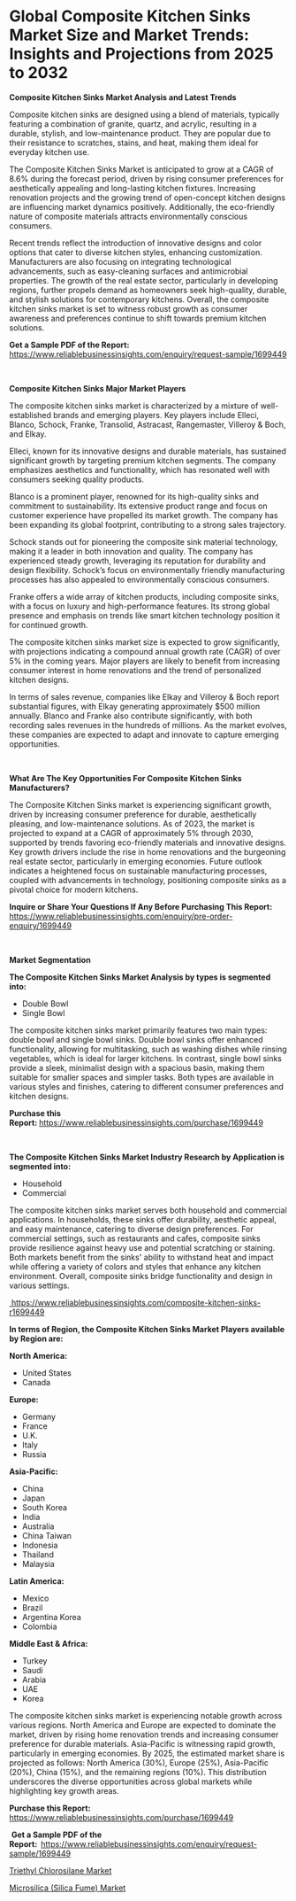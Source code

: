 <p><h1>Global Composite Kitchen Sinks Market Size and Market Trends: Insights and Projections from 2025 to 2032</h1></p><p><strong>Composite Kitchen Sinks Market Analysis and Latest Trends</strong></p>
<p><p>Composite kitchen sinks are designed using a blend of materials, typically featuring a combination of granite, quartz, and acrylic, resulting in a durable, stylish, and low-maintenance product. They are popular due to their resistance to scratches, stains, and heat, making them ideal for everyday kitchen use.</p><p>The Composite Kitchen Sinks Market is anticipated to grow at a CAGR of 8.6% during the forecast period, driven by rising consumer preferences for aesthetically appealing and long-lasting kitchen fixtures. Increasing renovation projects and the growing trend of open-concept kitchen designs are influencing market dynamics positively. Additionally, the eco-friendly nature of composite materials attracts environmentally conscious consumers.</p><p>Recent trends reflect the introduction of innovative designs and color options that cater to diverse kitchen styles, enhancing customization. Manufacturers are also focusing on integrating technological advancements, such as easy-cleaning surfaces and antimicrobial properties. The growth of the real estate sector, particularly in developing regions, further propels demand as homeowners seek high-quality, durable, and stylish solutions for contemporary kitchens. Overall, the composite kitchen sinks market is set to witness robust growth as consumer awareness and preferences continue to shift towards premium kitchen solutions.</p></p>
<p><strong>Get a Sample PDF of the Report:&nbsp;</strong> <a href="https://www.reliablebusinessinsights.com/enquiry/request-sample/1699449?utm_campaign=60&utm_medium=2&utm_source=Github&utm_content=ia&utm_term=09012025&utm_id=composite-kitchen-sinks">https://www.reliablebusinessinsights.com/enquiry/request-sample/1699449</a></p>
<p>&nbsp;</p>
<p><strong>Composite Kitchen Sinks Major Market Players</strong></p>
<p><p>The composite kitchen sinks market is characterized by a mixture of well-established brands and emerging players. Key players include Elleci, Blanco, Schock, Franke, Transolid, Astracast, Rangemaster, Villeroy & Boch, and Elkay.</p><p>Elleci, known for its innovative designs and durable materials, has sustained significant growth by targeting premium kitchen segments. The company emphasizes aesthetics and functionality, which has resonated well with consumers seeking quality products. </p><p>Blanco is a prominent player, renowned for its high-quality sinks and commitment to sustainability. Its extensive product range and focus on customer experience have propelled its market growth. The company has been expanding its global footprint, contributing to a strong sales trajectory.</p><p>Schock stands out for pioneering the composite sink material technology, making it a leader in both innovation and quality. The company has experienced steady growth, leveraging its reputation for durability and design flexibility. Schock’s focus on environmentally friendly manufacturing processes has also appealed to environmentally conscious consumers.</p><p>Franke offers a wide array of kitchen products, including composite sinks, with a focus on luxury and high-performance features. Its strong global presence and emphasis on trends like smart kitchen technology position it for continued growth.</p><p>The composite kitchen sinks market size is expected to grow significantly, with projections indicating a compound annual growth rate (CAGR) of over 5% in the coming years. Major players are likely to benefit from increasing consumer interest in home renovations and the trend of personalized kitchen designs.</p><p>In terms of sales revenue, companies like Elkay and Villeroy & Boch report substantial figures, with Elkay generating approximately $500 million annually. Blanco and Franke also contribute significantly, with both recording sales revenues in the hundreds of millions. As the market evolves, these companies are expected to adapt and innovate to capture emerging opportunities.</p></p>
<p>&nbsp;</p>
<p><strong>What Are The Key Opportunities For Composite Kitchen Sinks Manufacturers?</strong></p>
<p><p>The Composite Kitchen Sinks market is experiencing significant growth, driven by increasing consumer preference for durable, aesthetically pleasing, and low-maintenance solutions. As of 2023, the market is projected to expand at a CAGR of approximately 5% through 2030, supported by trends favoring eco-friendly materials and innovative designs. Key growth drivers include the rise in home renovations and the burgeoning real estate sector, particularly in emerging economies. Future outlook indicates a heightened focus on sustainable manufacturing processes, coupled with advancements in technology, positioning composite sinks as a pivotal choice for modern kitchens.</p></p>
<p><strong>Inquire or Share Your Questions If Any Before Purchasing This Report:</strong> <a href="https://www.reliablebusinessinsights.com/enquiry/pre-order-enquiry/1699449?utm_campaign=60&utm_medium=2&utm_source=Github&utm_content=ia&utm_term=09012025&utm_id=composite-kitchen-sinks">https://www.reliablebusinessinsights.com/enquiry/pre-order-enquiry/1699449</a></p>
<p>&nbsp;</p>
<p><strong>Market Segmentation</strong></p>
<p><strong>The Composite Kitchen Sinks Market Analysis by types is segmented into:</strong></p>
<p><ul><li>Double Bowl</li><li>Single Bowl</li></ul></p>
<p><p>The composite kitchen sinks market primarily features two main types: double bowl and single bowl sinks. Double bowl sinks offer enhanced functionality, allowing for multitasking, such as washing dishes while rinsing vegetables, which is ideal for larger kitchens. In contrast, single bowl sinks provide a sleek, minimalist design with a spacious basin, making them suitable for smaller spaces and simpler tasks. Both types are available in various styles and finishes, catering to different consumer preferences and kitchen designs.</p></p>
<p><strong>Purchase this Report:&nbsp;</strong><a href="https://www.reliablebusinessinsights.com/purchase/1699449?utm_campaign=60&utm_medium=2&utm_source=Github&utm_content=ia&utm_term=09012025&utm_id=composite-kitchen-sinks">https://www.reliablebusinessinsights.com/purchase/1699449</a></p>
<p>&nbsp;</p>
<p><strong>The Composite Kitchen Sinks Market Industry Research by Application is segmented into:</strong></p>
<p><ul><li>Household</li><li>Commercial</li></ul></p>
<p><p>The composite kitchen sinks market serves both household and commercial applications. In households, these sinks offer durability, aesthetic appeal, and easy maintenance, catering to diverse design preferences. For commercial settings, such as restaurants and cafes, composite sinks provide resilience against heavy use and potential scratching or staining. Both markets benefit from the sinks' ability to withstand heat and impact while offering a variety of colors and styles that enhance any kitchen environment. Overall, composite sinks bridge functionality and design in various settings.</p></p>
<p><a href="https://www.reliablebusinessinsights.com/composite-kitchen-sinks-r1699449?utm_campaign=60&utm_medium=2&utm_source=Github&utm_content=ia&utm_term=09012025&utm_id=composite-kitchen-sinks">&nbsp;https://www.reliablebusinessinsights.com/composite-kitchen-sinks-r1699449</a></p>
<p><strong>In terms of Region, the Composite Kitchen Sinks Market Players available by Region are:</strong></p>
<p>
    <p> <strong> North America: </strong>
        <ul>
            <li>United States</li>
            <li>Canada</li>
        </ul>
        </p> 
    <p> <strong> Europe: </strong>
        <ul>
            <li>Germany</li>
            <li>France</li>
            <li>U.K.</li>
            <li>Italy</li>
            <li>Russia</li>
        </ul>
        </p> 
    <p> <strong> Asia-Pacific: </strong>
        <ul>
            <li>China</li>
            <li>Japan</li>
            <li>South Korea</li>
            <li>India</li>
            <li>Australia</li>
            <li>China Taiwan</li>
            <li>Indonesia</li>
            <li>Thailand</li>
            <li>Malaysia</li>
        </ul>
        </p> 
    <p> <strong> Latin America: </strong>
        <ul>
            <li>Mexico</li>
            <li>Brazil</li>
            <li>Argentina Korea</li>
            <li>Colombia</li>
        </ul>
        </p> 
    <p> <strong> Middle East & Africa: </strong>
        <ul>
            <li>Turkey</li>
            <li>Saudi</li>
            <li>Arabia</li>
            <li>UAE</li>
            <li>Korea</li>
        </ul>
    </p>
    </p>
<p><p>The composite kitchen sinks market is experiencing notable growth across various regions. North America and Europe are expected to dominate the market, driven by rising home renovation trends and increasing consumer preference for durable materials. Asia-Pacific is witnessing rapid growth, particularly in emerging economies. By 2025, the estimated market share is projected as follows: North America (30%), Europe (25%), Asia-Pacific (20%), China (15%), and the remaining regions (10%). This distribution underscores the diverse opportunities across global markets while highlighting key growth areas.</p></p>
<p><strong>Purchase this Report: </strong><a href="https://www.reliablebusinessinsights.com/purchase/1699449?utm_campaign=60&utm_medium=2&utm_source=Github&utm_content=ia&utm_term=09012025&utm_id=composite-kitchen-sinks">https://www.reliablebusinessinsights.com/purchase/1699449</a></p>
<p>&nbsp;<strong>Get a Sample PDF of the Report:&nbsp;&nbsp;</strong><a href="https://www.reliablebusinessinsights.com/enquiry/request-sample/1699449?utm_campaign=60&utm_medium=2&utm_source=Github&utm_content=ia&utm_term=09012025&utm_id=composite-kitchen-sinks">https://www.reliablebusinessinsights.com/enquiry/request-sample/1699449</a></p>
<p><strong></strong></p>
<p><p><a href="https://github.com/chaturberville8181/Market-Research-Report-List-1/blob/main/triethyl-chlorosilane-market.md?utm_campaign=60&utm_medium=2&utm_source=Github&utm_content=ia&utm_term=09012025&utm_id=composite-kitchen-sinks">Triethyl Chlorosilane Market</a></p><p><a href="https://github.com/carendesrochers299/Market-Research-Report-List-1/blob/main/microsilica-silica-fume-market.md?utm_campaign=60&utm_medium=2&utm_source=Github&utm_content=ia&utm_term=09012025&utm_id=composite-kitchen-sinks">Microsilica (Silica Fume) Market</a></p></p>